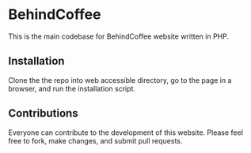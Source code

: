 
# BehindCoffee

This is the main codebase for BehindCoffee website written in PHP.

## Installation

Clone the the repo into web accessible directory, go to the page in a browser, and run the installation script.

## Contributions

Everyone can contribute to the development of this website. Please feel free to fork, make changes, and submit pull requests. 
